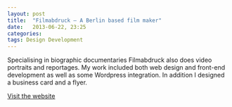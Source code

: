 ```yaml
---
layout: post
title:  "Filmabdruck – A Berlin based film maker"
date:   2013-06-22, 23:25
categories:
tags: Design Development
---
```


Specialising in biographic documentaries Filmabdruck also does video portraits and reportages. My work included both web design and front-end development as well as some Wordpress integration. In addition I designed a business card and a flyer.

[Visit the website](http://filmabdruck.de)
